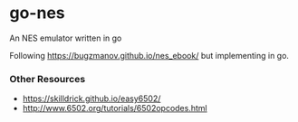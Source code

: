 # go-nes
An NES emulator written in go

Following https://bugzmanov.github.io/nes_ebook/ but implementing in go.


### Other Resources
* https://skilldrick.github.io/easy6502/
* http://www.6502.org/tutorials/6502opcodes.html
